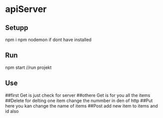 # apiServer

## Setupp
npm i 
npm nodemon if dont have installed 

## Run
npm start //run projekt

## Use
##first Get
is just check for server 
##othere Get 
is for you all the items 
##Delete 
for delting one item change the nummber in den of http
##Put 
here you kan change the name of items
##Post
add new item to items and id also 

